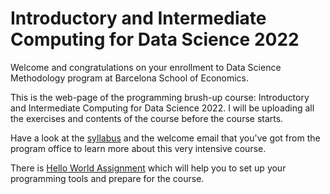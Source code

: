 # Introductory and Intermediate Computing for Data Science 2022

Welcome and congratulations on your enrollment to Data Science Methodology program at Barcelona School of Economics.

This is the web-page of the programming brush-up course: Introductory and Intermediate Computing for Data Science 2022. I will be uploading all the exercises and contents of the course before the course starts.  

Have a look at the <a href="maxim-fedotov.github.io/bse-computing-brushup-2022/docs/syllabus.pdf" target="_blank">syllabus</a> and the welcome email that you've got from the program office to learn more about this very intensive course. 

There is [Hello World Assignment](./python-1-hello-world.md) which will help you to set up your programming tools and prepare for the course. 